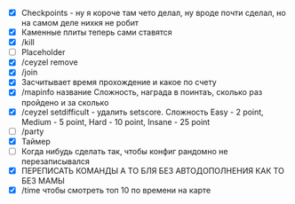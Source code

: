 - [x] Checkpoints - ну я короче там чето делал, ну вроде почти сделал, но на самом деле нихкя не робит
- [x] Каменные плиты теперь сами ставятся
- [x] /kill 
- [ ] Placeholder
- [x] /ceyzel remove
- [x] /join
- [x] Засчитывает время прохождение и какое по счету
- [x] /mapinfo название Сложность, награда в поинтаъ, сколько раз пройдено и за сколько
- [x] /ceyzel setdifficult - удалить setscore. Сложность Easy - 2 point, Medium - 5 point, Hard - 10 point, Insane - 25 point
- [ ] /party
- [x] Таймер
- [ ] Когда нибудь сделать так, чтобы конфиг рандомно не перезаписывался
- [x] ПЕРЕПИСАТЬ КОМАНДЫ А ТО БЛЯ БЕЗ АВТОДОПОЛНЕНИЯ КАК ТО БЕЗ МАМЫ
- [x] /time чтобы смотреть топ 10 по времени на карте
